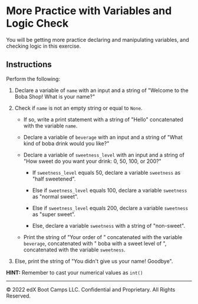 # More Practice with Variables and Logic Check

You will be getting more practice declaring and manipulating variables, and checking logic in this exercise.

## Instructions

Perform the following:

1. Declare a variable of `name` with an input and a string of "Welcome to the Boba Shop! What is your name?"

2. Check if `name` is not an empty string or equal to `None`.

    * If so, write a print statement with a string of "Hello" concatenated with the variable `name`.

    * Declare a variable of `beverage` with an input and a string of "What kind of boba drink would you like?"

    * Declare a variable of `sweetness_level` with an input and a string of "How sweet do you want your drink: 0, 50, 100, or 200?"

        * If `sweetness_level` equals 50, declare a variable `sweetness` as "half sweetened".

        * Else if `sweetness_level` equals 100, declare a variable `sweetness` as "normal sweet".

        * Else if `sweetness_level` equals 200, declare a variable `sweetness` as "super sweet".

        * Else, declare a variable `sweetness` with a string of "non-sweet".

    * Print the string of "Your order of " concatenated with the variable `beverage`, concatenated with " boba with a sweet level of ", concatenated with the variable `sweetness`.

3. Else, print the string of "You didn't give us your name! Goodbye".

**HINT:** Remember to cast your numerical values as `int()`

---

© 2022 edX Boot Camps LLC. Confidential and Proprietary. All Rights Reserved.
